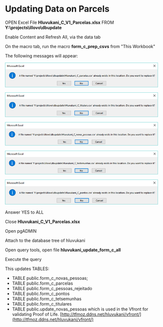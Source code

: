 # Updating Data on Parcels

OPEN Excel File **Hluvukani\_C\_V1\_Parcelas.xlsx** FROM **Y:\projects\illovo\dbupdate**

Enable Content and Refresh All, via the data tab

On the macro tab, run the macro **form\_c\_prep\_csvs** from "This Workbook"

The following messages will appear:

![](/assets/parcelas_update_warn.png)

![](/assets/titulares_update_warn.png)

![](/assets/novas_update_warn.png)

![](/assets/testemunhas_update_warn.png)

![](/assets/pontos_update_warn.png)

Answer YES to ALL

Close **Hluvukani\_C\_V1\_Parcelas.xlsx**

Open pgADMIN

Attach to the database tree of hluvukani

Open query tools, open file **hluvukani\_update\_form\_c\_all**

Execute the query

This updates TABLES:

* TABLE public.form\_c\_novas\_pessoas;
* TABLE public.form\_c\_parcelas
* TABLE public.form\_c\_pessoas\_rejeitado
* TABLE public.form\_c\_pontos
* TABLE public.form\_c\_tetsemunhas
* TABLE public.form\_c\_titulares
* TABLE public.update\_novas\_pessoas which is used in the Vfront for validating Proof of Life. [http://tfmoz.ddns.net/hluvukani/vfront/](http://tfmoz.ddns.net/hluvukani/vfront/) 



